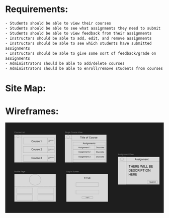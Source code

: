 # Requirements:

    - Students should be able to view their courses 
    - Students should be able to see what assignments they need to submit
    - Students should be able to view feedback from their assignments
    - Instructors should be able to add, edit, and remove assignments
    - Instructors should be able to see which students have submitted assignments
    - Instructors should be able to give some sort of feedback/grade on assignments
    - Administrators should be able to add/delete courses
    - Administrators should be able to enroll/remove students from courses

# Site Map: 



# Wireframes:
![wireframe](Wireframes.png)